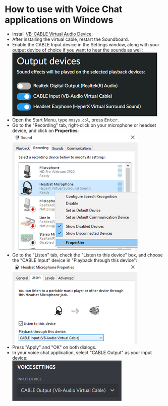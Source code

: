# How to use with Voice Chat applications on Windows

* Install [VB-CABLE Virtual Audio Device](https://vb-audio.com/Cable/).
* After installing the virtual cable, restart the Soundboard.
* Enable the CABLE Input device in the Settings window, along with your output device of choice if you want to hear the sounds as well:  
  ![](img/how-to-use-voice-chat-output-devices.png)
* Open the Start Menu, type `mmsys.cpl`, press <kbd>Enter</kbd>.
* Go to the "Recording" tab, right-click on your microphone or headset device, and click on **Properties**:  
  ![](img/how-to-use-voice-chat-recording-device.png)
* Go to the "Listen" tab, check the "Listen to this device" box, and choose the "CABLE Input" device in "Playback through this device":  
  ![](img/how-to-use-voice-chat-listen-through-device.png)
* Press "Apply" and "OK" on both dialogs.
* In your voice chat application, select "CABLE Output" as your input device:  
  ![](img/how-to-use-voice-chat-input-device.png)

